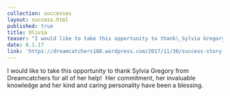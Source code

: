 ```yaml
---
collection: successes
layout: success.html
published: true
title: Olivia
teaser: "I would like to take this opportunity to thank\_Sylvia Gregory from Dreamcatchers for all of her help!\_ Her commitment, her invaluable knowledge and her kind and caring personality have been a blessing."
date: 8.1.17
link: 'https://dreamcatchers108.wordpress.com/2017/11/30/success-story-olivia/'
---
```

I would like to take this opportunity to thank Sylvia Gregory from Dreamcatchers for all of her help!  Her commitment, her invaluable knowledge and her kind and caring personality have been a blessing.
